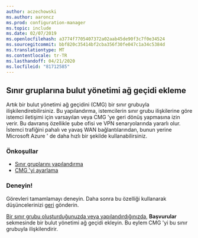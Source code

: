 ```yaml
---
author: aczechowski
ms.author: aaroncz
ms.prod: configuration-manager
ms.topic: include
ms.date: 02/07/2019
ms.openlocfilehash: a3774f7705407372a02aab45de90f3c7f0e34524
ms.sourcegitcommit: bbf820c35414bf2cba356f30fe047c1a34c5384d
ms.translationtype: MT
ms.contentlocale: tr-TR
ms.lasthandoff: 04/21/2020
ms.locfileid: "81712585"
---
```

## <a name="add-cloud-management-gateway-to-boundary-groups"></a><a name="bkmk_cmgbg"></a>Sınır gruplarına bulut yönetimi ağ geçidi ekleme
<!--3640932-->

Artık bir bulut yönetimi ağ geçidini (CMG) bir sınır grubuyla ilişkilendirebilirsiniz. Bu yapılandırma, istemcilerin sınır grubu ilişkilerine göre istemci iletişimi için varsayılan veya CMG 'ye geri dönüş yapmasına izin verir. Bu davranış özellikle şube ofisi ve VPN senaryolarında yararlı olur. İstemci trafiğini pahalı ve yavaş WAN bağlantılarından, bunun yerine Microsoft Azure ' de daha hızlı bir şekilde kullanabilirsiniz.


### <a name="prerequisites"></a>Önkoşullar

- [Sınır gruplarını yapılandırma](../../../../servers/deploy/configure/boundary-groups.md)
- [CMG 'yi ayarlama](../../../../clients/manage/cmg/setup-cloud-management-gateway.md)


### <a name="try-it-out"></a>Deneyin!

Görevleri tamamlamayı deneyin. Daha sonra bu özelliği kullanarak düşüncelerinizi [geri](../../../../understand/find-help.md#product-feedback) gönderin.

[Bir sınır grubu oluşturduğunuzda veya yapılandırdığınızda](../../../../servers/deploy/configure/boundary-group-procedures.md), **Başvurular** sekmesinde bir bulut yönetimi ağ geçidi ekleyin. Bu eylem CMG 'yi bu sınır grubuyla ilişkilendirir.

